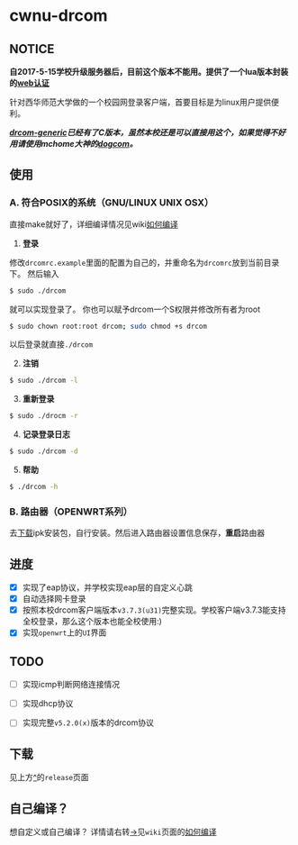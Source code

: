 # cwnu-drcom

## NOTICE
**自2017-5-15学校升级服务器后，目前这个版本不能用。提供了一个lua版本封装的[web认证](http://github.com/leetking/cwnu-drcom.lua)**

针对西华师范大学做的一个校园网登录客户端，首要目标是为linux用户提供便利。

_**[drcom-generic](https://github.com/drcoms/drcom-generic.git)已经有了C版本，虽然本校还是可以直接用这个，如果觉得不好用请使用mchome大神的[dogcom](https://github.com/mchome/dogcom.git)。**_

## 使用

### A. 符合POSIX的系统（GNU/LINUX UNIX OSX）
直接make就好了，详细编译情况见wiki[如何编译](https://github.com/leetking/cwnu-drcom/wiki/HOW-TO-BUILD)

1. **登录**

 修改`drcomrc.example`里面的配置为自己的，并重命名为`drcomrc`放到当前目录下。
 然后输入
 ```bash
 $ sudo ./drcom
 ```
 就可以实现登录了。
 你也可以赋予drcom一个S权限并修改所有者为root
 ```bash
 $ sudo chown root:root drcom; sudo chmod +s drcom
 ```
 以后登录就直接`./drcom`

2. **注销**
 ```bash
 $ sudo ./drcom -l
 ```

3. **重新登录**
 ```bash
 $ sudo ./drocm -r
 ```
4. **记录登录日志**
 ```bash
 $ sudo ./drcom -d
 ```

5. **帮助**
 ```bash
 $ ./drcom -h
 ```
 
### B. 路由器（OPENWRT系列）
去[下载](https://github.com/leetking/cwnu-drcom/releases/latest)ipk安装包，自行安装。然后进入路由器设置信息保存，**重启**路由器

## 进度
- [x] 实现了eap协议，并学校实现eap层的自定义心跳
- [x] 自动选择网卡登录
- [x] 按照本校drcom客户端版本`v3.7.3(u31)`完整实现。学校客户端v3.7.3能支持全校登录，那么这个版本也能全校使用:)
- [x] 实现`openwrt`上的`UI`界面

## TODO
- [ ] 实现icmp判断网络连接情况
- [ ] 实现dhcp协议
- [ ] 实现完整`v5.2.0(x)`版本的drcom协议


## 下载
见上方[^](https://github.com/leetking/cwnu-drcom/releases)的`release`页面

## 自己编译？
想自定义或自己编译？
详情请右转[->](https://github.com/leetking/cwnu-drcom/wiki)见`wiki`页面的[如何编译](https://github.com/leetking/cwnu-drcom/wiki/HOW-TO-BUILD)
